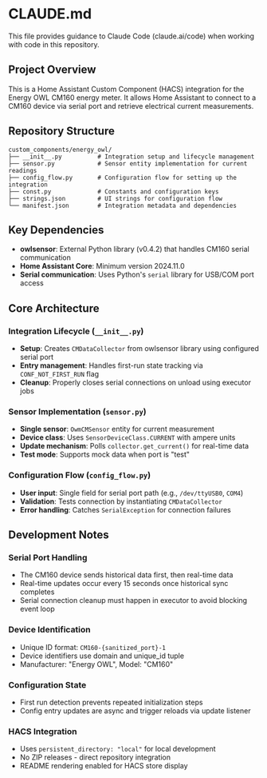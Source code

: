 # CLAUDE.md

This file provides guidance to Claude Code (claude.ai/code) when working with code in this repository.

## Project Overview

This is a Home Assistant Custom Component (HACS) integration for the Energy OWL CM160 energy meter. It allows Home Assistant to connect to a CM160 device via serial port and retrieve electrical current measurements.

## Repository Structure

```
custom_components/energy_owl/
├── __init__.py          # Integration setup and lifecycle management
├── sensor.py            # Sensor entity implementation for current readings
├── config_flow.py       # Configuration flow for setting up the integration
├── const.py             # Constants and configuration keys
├── strings.json         # UI strings for configuration flow
└── manifest.json        # Integration metadata and dependencies
```

## Key Dependencies

- **owlsensor**: External Python library (v0.4.2) that handles CM160 serial communication
- **Home Assistant Core**: Minimum version 2024.11.0
- **Serial communication**: Uses Python's `serial` library for USB/COM port access

## Core Architecture

### Integration Lifecycle (`__init__.py`)
- **Setup**: Creates `CMDataCollector` from owlsensor library using configured serial port
- **Entry management**: Handles first-run state tracking via `CONF_NOT_FIRST_RUN` flag
- **Cleanup**: Properly closes serial connections on unload using executor jobs

### Sensor Implementation (`sensor.py`)
- **Single sensor**: `OwmCMSensor` entity for current measurement
- **Device class**: Uses `SensorDeviceClass.CURRENT` with ampere units
- **Update mechanism**: Polls `collector.get_current()` for real-time data
- **Test mode**: Supports mock data when port is "test"

### Configuration Flow (`config_flow.py`)
- **User input**: Single field for serial port path (e.g., `/dev/ttyUSB0`, `COM4`)
- **Validation**: Tests connection by instantiating `CMDataCollector`
- **Error handling**: Catches `SerialException` for connection failures

## Development Notes

### Serial Port Handling
- The CM160 device sends historical data first, then real-time data
- Real-time updates occur every 15 seconds once historical sync completes
- Serial connection cleanup must happen in executor to avoid blocking event loop

### Device Identification
- Unique ID format: `CM160-{sanitized_port}-1`
- Device identifiers use domain and unique_id tuple
- Manufacturer: "Energy OWL", Model: "CM160"

### Configuration State
- First run detection prevents repeated initialization steps
- Config entry updates are async and trigger reloads via update listener

### HACS Integration
- Uses `persistent_directory: "local"` for local development
- No ZIP releases - direct repository integration
- README rendering enabled for HACS store display